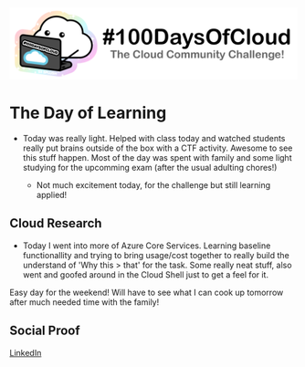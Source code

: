 ![image](./images/banner.png)

# The Day of Learning

- Today was really light. Helped with class today and watched students really put brains outside of the box with a CTF activity. Awesome to see this stuff happen. Most of the day was spent with family and some light studying for the upcomming exam (after the usual adulting chores!)

    - Not much excitement today, for the challenge but still learning applied!


## Cloud Research

- Today I went into more of Azure Core Services. Learning baseline functionallity and trying to bring usage/cost together to really build the understand of 'Why this > that' for the task. Some really neat stuff, also went and goofed around in the Cloud Shell just to get a feel for it. 

Easy day for the weekend! Will have to see what I can cook up tomorrow after much needed time with the family!



## Social Proof


[LinkedIn](https://www.linkedin.com/posts/johnathan-outlaw_100daysofcloud-activity-6731045573882978304-sC6I)
